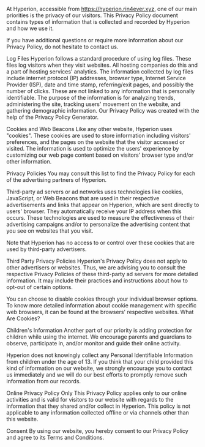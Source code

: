 At Hyperion, accessible from https://hyperion.rin4ever.xyz, one of our main priorities is the privacy of our visitors. This Privacy Policy document contains types of information that is collected and recorded by Hyperion and how we use it.

If you have additional questions or require more information about our Privacy Policy, do not hesitate to contact us.

Log Files
Hyperion follows a standard procedure of using log files. These files log visitors when they visit websites. All hosting companies do this and a part of hosting services' analytics. The information collected by log files include internet protocol (IP) addresses, browser type, Internet Service Provider (ISP), date and time stamp, referring/exit pages, and possibly the number of clicks. These are not linked to any information that is personally identifiable. The purpose of the information is for analyzing trends, administering the site, tracking users' movement on the website, and gathering demographic information. Our Privacy Policy was created with the help of the Privacy Policy Generator.

Cookies and Web Beacons
Like any other website, Hyperion uses "cookies". These cookies are used to store information including visitors' preferences, and the pages on the website that the visitor accessed or visited. The information is used to optimize the users' experience by customizing our web page content based on visitors' browser type and/or other information.

Privacy Policies
You may consult this list to find the Privacy Policy for each of the advertising partners of Hyperion.

Third-party ad servers or ad networks uses technologies like cookies, JavaScript, or Web Beacons that are used in their respective advertisements and links that appear on Hyperion, which are sent directly to users' browser. They automatically receive your IP address when this occurs. These technologies are used to measure the effectiveness of their advertising campaigns and/or to personalize the advertising content that you see on websites that you visit.

Note that Hyperion has no access to or control over these cookies that are used by third-party advertisers.

Third Party Privacy Policies
Hyperion's Privacy Policy does not apply to other advertisers or websites. Thus, we are advising you to consult the respective Privacy Policies of these third-party ad servers for more detailed information. It may include their practices and instructions about how to opt-out of certain options.

You can choose to disable cookies through your individual browser options. To know more detailed information about cookie management with specific web browsers, it can be found at the browsers' respective websites. What Are Cookies?

Children's Information
Another part of our priority is adding protection for children while using the internet. We encourage parents and guardians to observe, participate in, and/or monitor and guide their online activity.

Hyperion does not knowingly collect any Personal Identifiable Information from children under the age of 13. If you think that your child provided this kind of information on our website, we strongly encourage you to contact us immediately and we will do our best efforts to promptly remove such information from our records.

Online Privacy Policy Only
This Privacy Policy applies only to our online activities and is valid for visitors to our website with regards to the information that they shared and/or collect in Hyperion. This policy is not applicable to any information collected offline or via channels other than this website.

Consent
By using our website, you hereby consent to our Privacy Policy and agree to its Terms and Conditions.
